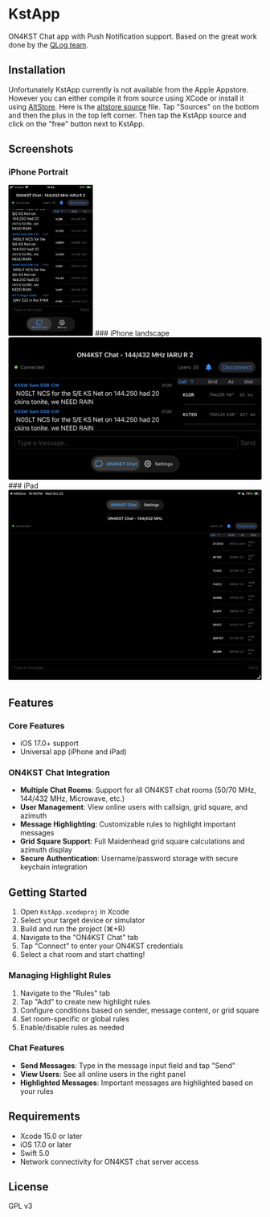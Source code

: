 # KstApp

ON4KST Chat app with Push Notification support. Based on the great work done
by the [QLog
team](https://github.com/foldynl/QLog/blob/master/service/kstchat/KSTChat.cpp).

## Installation
Unfortunately KstApp currently is not available from the Apple Appstore. However 
you can either compile it from source using XCode or install it using [AltStore](https://altstore.io/). Here is the [altstore source](https://raw.githubusercontent.com/chrbayer84/KstApp/refs/heads/main/altstore-source.json) file. Tap "Sources" on the bottom and then the plus in the top left corner. Then tap the KstApp source and click on the "free" button next to KstApp.

## Screenshots
### iPhone Portrait
<img src="https://github.com/chrbayer84/KstApp/blob/main/iphone.png?raw=true" height="300"/>
### iPhone landscape
<img src="https://github.com/chrbayer84/KstApp/blob/main/iphone_landscape.png?raw=true" width="600"/>
### iPad
<img src="https://github.com/chrbayer84/KstApp/blob/main/ipad.png?raw=true" width="600"/>



## Features

### Core Features
- iOS 17.0+ support
- Universal app (iPhone and iPad)

### ON4KST Chat Integration
- **Multiple Chat Rooms**: Support for all ON4KST chat rooms (50/70 MHz, 144/432 MHz, Microwave, etc.)
- **User Management**: View online users with callsign, grid square, and azimuth
- **Message Highlighting**: Customizable rules to highlight important messages
- **Grid Square Support**: Full Maidenhead grid square calculations and azimuth display
- **Secure Authentication**: Username/password storage with secure keychain integration

## Getting Started

1. Open `KstApp.xcodeproj` in Xcode
2. Select your target device or simulator
3. Build and run the project (⌘+R)
4. Navigate to the "ON4KST Chat" tab
5. Tap "Connect" to enter your ON4KST credentials
6. Select a chat room and start chatting!

### Managing Highlight Rules
1. Navigate to the "Rules" tab
2. Tap "Add" to create new highlight rules
3. Configure conditions based on sender, message content, or grid square
4. Set room-specific or global rules
5. Enable/disable rules as needed

### Chat Features
- **Send Messages**: Type in the message input field and tap "Send"
- **View Users**: See all online users in the right panel
- **Highlighted Messages**: Important messages are highlighted based on your rules

## Requirements

- Xcode 15.0 or later
- iOS 17.0 or later
- Swift 5.0
- Network connectivity for ON4KST chat server access

## License

GPL v3
